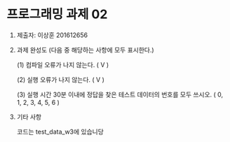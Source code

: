 # 프로그래밍 과제 02

1. 제출자:  이상훈 201612656

2. 과제 완성도 (다음 중 해당하는 사항에 모두 표시한다.)

	(1) 컴파일 오류가 나지 않는다. (  V  )
    
	(2) 실행 오류가 나지 않는다. (  V  )
    
	(3) 실행 시간 30분 이내에 정답을 찾은 테스트 데이터의 번호를 모두 쓰시오. ( 0, 1, 2, 3, 4, 5, 6 )
    
3. 기타 사항 

	코드는 test_data_w3에 있습니당 


